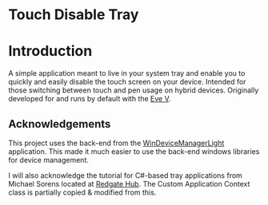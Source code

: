 # Touch Disable Tray

# Introduction

A simple application meant to live in your system tray and enable you to quickly and easily disable the touch screen on your device.  Intended  for those switching between touch and pen usage on hybrid devices.  Originally developed for and runs by default with the [Eve V](https://evedevices.com/pages/eve-v).



## Acknowledgements

This project uses the back-end from the [WinDeviceManagerLight](https://github.com/Shinao/WinDeviceManagerLight/) application.  This made it much easier to use the back-end windows libraries for device management.

I will also acknowledge the tutorial for C#-based tray applications from Michael Sorens located at [Redgate Hub](https://www.red-gate.com/simple-talk/dotnet/net-framework/creating-tray-applications-in-net-a-practical-guide/).  The Custom Application Context class is partially copied & modified from this.

